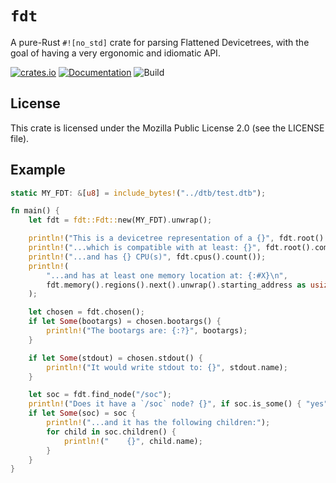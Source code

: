 # `fdt`

A pure-Rust `#![no_std]` crate for parsing Flattened Devicetrees, with the goal of having a
very ergonomic and idiomatic API.

[![crates.io](https://img.shields.io/crates/v/fdt.svg)](https://crates.io/crates/fdt) [![Documentation](https://docs.rs/fdt/badge.svg)](https://docs.rs/fdt) ![Build](https://github.com/repnop/fdt/actions/workflows/test.yml/badge.svg?branch=master&event=push)

## License

This crate is licensed under the Mozilla Public License 2.0 (see the LICENSE file).

## Example

```rust
static MY_FDT: &[u8] = include_bytes!("../dtb/test.dtb");

fn main() {
    let fdt = fdt::Fdt::new(MY_FDT).unwrap();

    println!("This is a devicetree representation of a {}", fdt.root().model());
    println!("...which is compatible with at least: {}", fdt.root().compatible().first());
    println!("...and has {} CPU(s)", fdt.cpus().count());
    println!(
        "...and has at least one memory location at: {:#X}\n",
        fdt.memory().regions().next().unwrap().starting_address as usize
    );

    let chosen = fdt.chosen();
    if let Some(bootargs) = chosen.bootargs() {
        println!("The bootargs are: {:?}", bootargs);
    }

    if let Some(stdout) = chosen.stdout() {
        println!("It would write stdout to: {}", stdout.name);
    }

    let soc = fdt.find_node("/soc");
    println!("Does it have a `/soc` node? {}", if soc.is_some() { "yes" } else { "no" });
    if let Some(soc) = soc {
        println!("...and it has the following children:");
        for child in soc.children() {
            println!("    {}", child.name);
        }
    }
}
```